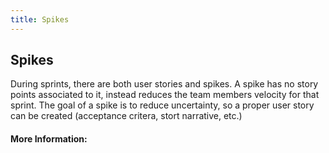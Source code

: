 ```yaml
---
title: Spikes
---
```

## Spikes

During sprints, there are both user stories and spikes. A spike has no story points associated to it, instead reduces the team members velocity for that sprint. The goal of a spike is to reduce uncertainty, so a proper user story can be created (acceptance critera, stort narrative, etc.)

#### More Information:
<!-- Please add any articles you think might be helpful to read before writing the article -->


